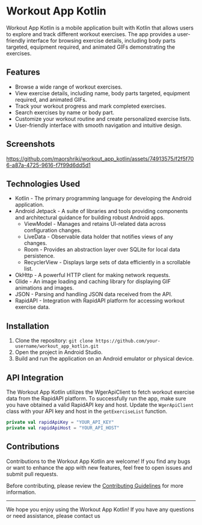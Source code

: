 # Workout App Kotlin

Workout App Kotlin is a mobile application built with Kotlin that allows users to explore and track different workout exercises. The app provides a user-friendly interface for browsing exercise details, including body parts targeted, equipment required, and animated GIFs demonstrating the exercises.

## Features

- Browse a wide range of workout exercises.
- View exercise details, including name, body parts targeted, equipment required, and animated GIFs.
- Track your workout progress and mark completed exercises.
- Search exercises by name or body part.
- Customize your workout routine and create personalized exercise lists.
- User-friendly interface with smooth navigation and intuitive design.

## Screenshots


https://github.com/maorshriki/workout_app_kotlin/assets/74913575/f2f5f706-a87a-4725-9616-f7f99d6dd5d1


## Technologies Used

- Kotlin - The primary programming language for developing the Android application.
- Android Jetpack - A suite of libraries and tools providing components and architectural guidance for building robust Android apps.
  - ViewModel - Manages and retains UI-related data across configuration changes.
  - LiveData - Observable data holder that notifies views of any changes.
  - Room - Provides an abstraction layer over SQLite for local data persistence.
  - RecyclerView - Displays large sets of data efficiently in a scrollable list.
- OkHttp - A powerful HTTP client for making network requests.
- Glide - An image loading and caching library for displaying GIF animations and images.
- JSON - Parsing and handling JSON data received from the API.
- RapidAPI - Integration with RapidAPI platform for accessing workout exercise data.

## Installation

1. Clone the repository: `git clone https://github.com/your-username/workout_app_kotlin.git`
2. Open the project in Android Studio.
3. Build and run the application on an Android emulator or physical device.

## API Integration

The Workout App Kotlin utilizes the WgerApiClient to fetch workout exercise data from the RapidAPI platform. To successfully run the app, make sure you have obtained a valid RapidAPI key and host. Update the `WgerApiClient` class with your API key and host in the `getExerciseList` function.

```kotlin
private val rapidApiKey = "YOUR_API_KEY"
private val rapidApiHost = "YOUR_API_HOST"
```

## Contributions

Contributions to the Workout App Kotlin are welcome! If you find any bugs or want to enhance the app with new features, feel free to open issues and submit pull requests.

Before contributing, please review the [Contributing Guidelines](CONTRIBUTING.md) for more information.

---

We hope you enjoy using the Workout App Kotlin! If you have any questions or need assistance, please contact us
